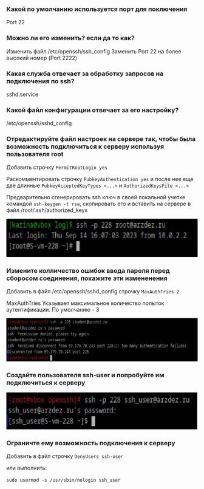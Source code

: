 ### Какой по умолчанию используется порт для поключения
Port 22

### Можно ли его изменить? если да то как?
Изменить файл /etc/openssh/ssh_config
Заменить Port 22 на более высокий номер (Port 2222)

### Какая служба отвечает за обработку запросов на подключения по ssh?
sshd.service

### Какой файл конфигурации отвечает за его настройку?
/etc/openssh/sshd_config

### Отредактируйте файл настроек на сервере так, чтобы была возможность подключиться к серверу используя пользователя root
Добавить строчку `PermitRootLogin yes`

Раскомментировать строчку `PubkeyAuthentication yes` и после нее еще две длинные `PubkeyAcceptedKeyTypes <...>` и `AuthorizedKeysFile <...>`

Предварительно сгенерировать ssh ключ в своей локальной учетке командой `ssh-keygen -t rsa`, скопировать его и вставить на сервере в файл /root/.ssh/authorized_keys

![image31.png](images/image31.png)

### Измените колличество ошибок ввода пароля перед сборосом соединения, покажите эти измененения
Добавить в файл /etc/openssh/sshd_config строчку `MaxAuthTries 2`

MaxAuthTries Указывает максимальное количество попыток аутентификации. По умолчанию - 3

![image29.png](images/image29.png)

### Создайте пользователя ssh-user и попробуйте им подключиться к серверу

![image30.png](images/image30.png)

### Ограничте ему возможность подключения к серверу
Добавить в файл строчку `DenyUsers ssh-user`

или выполнить:

`sudo usermod -s /usr/sbin/nologin ssh_user`

